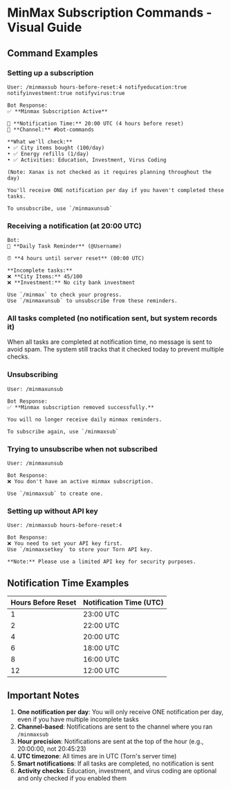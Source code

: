 # MinMax Subscription Commands - Visual Guide

## Command Examples

### Setting up a subscription

```
User: /minmaxsub hours-before-reset:4 notifyeducation:true notifyinvestment:true notifyvirus:true

Bot Response:
✅ **Minmax Subscription Active**

📅 **Notification Time:** 20:00 UTC (4 hours before reset)
📍 **Channel:** #bot-commands

**What we'll check:**
• ✅ City items bought (100/day)
• ✅ Energy refills (1/day)
• ✅ Activities: Education, Investment, Virus Coding

(Note: Xanax is not checked as it requires planning throughout the day)

You'll receive ONE notification per day if you haven't completed these tasks.

To unsubscribe, use `/minmaxunsub`
```

### Receiving a notification (at 20:00 UTC)

```
Bot:
🔔 **Daily Task Reminder** (@Username)

⏰ **4 hours until server reset** (00:00 UTC)

**Incomplete tasks:**
❌ **City Items:** 45/100
❌ **Investment:** No city bank investment

Use `/minmax` to check your progress.
Use `/minmaxunsub` to unsubscribe from these reminders.
```

### All tasks completed (no notification sent, but system records it)

When all tasks are completed at notification time, no message is sent to avoid spam. The system still tracks that it checked today to prevent multiple checks.

### Unsubscribing

```
User: /minmaxunsub

Bot Response:
✅ **Minmax subscription removed successfully.**

You will no longer receive daily minmax reminders.

To subscribe again, use `/minmaxsub`
```

### Trying to unsubscribe when not subscribed

```
User: /minmaxunsub

Bot Response:
❌ You don't have an active minmax subscription.

Use `/minmaxsub` to create one.
```

### Setting up without API key

```
User: /minmaxsub hours-before-reset:4

Bot Response:
❌ You need to set your API key first.
Use `/minmaxsetkey` to store your Torn API key.

**Note:** Please use a limited API key for security purposes.
```

## Notification Time Examples

| Hours Before Reset | Notification Time (UTC) |
|--------------------|------------------------|
| 1                  | 23:00 UTC             |
| 2                  | 22:00 UTC             |
| 4                  | 20:00 UTC             |
| 6                  | 18:00 UTC             |
| 8                  | 16:00 UTC             |
| 12                 | 12:00 UTC             |

## Important Notes

1. **One notification per day**: You will only receive ONE notification per day, even if you have multiple incomplete tasks
2. **Channel-based**: Notifications are sent to the channel where you ran `/minmaxsub`
3. **Hour precision**: Notifications are sent at the top of the hour (e.g., 20:00:00, not 20:45:23)
4. **UTC timezone**: All times are in UTC (Torn's server time)
5. **Smart notifications**: If all tasks are completed, no notification is sent
6. **Activity checks**: Education, investment, and virus coding are optional and only checked if you enabled them
